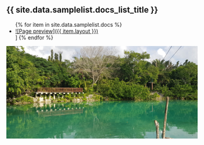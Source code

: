 <h2>{{ site.data.samplelist.docs_list_title }}</h2>
<ul>
   {% for item in site.data.samplelist.docs %}
      <li><a href="{{ item.url }}">	  ![Page preview]({{ item.layout }})  </a></li>
]
   {% endfor %}
</ul>


![Page preview](/photos/mexico.jpg)